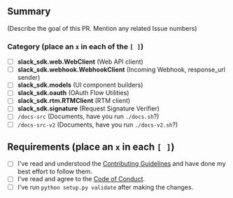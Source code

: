 ## Summary

(Describe the goal of this PR. Mention any related Issue numbers)

### Category (place an `x` in each of the `[ ]`)

- [ ] **slack_sdk.web.WebClient** (Web API client)
- [ ] **slack_sdk.webhook.WebhookClient** (Incoming Webhook, response_url sender)
- [ ] **slack_sdk.models** (UI component builders)
- [ ] **slack_sdk.oauth** (OAuth Flow Utilities)
- [ ] **slack_sdk.rtm.RTMClient** (RTM client)
- [ ] **slack_sdk.signature** (Request Signature Verifier)
- [ ] `/docs-src` (Documents, have you run `./docs.sh`?)
- [ ] `/docs-src-v2` (Documents, have you run `./docs-v2.sh`?)

## Requirements (place an `x` in each `[ ]`)

- [ ] I've read and understood the [Contributing Guidelines](https://github.com/slackapi/python-slack-sdk/blob/main/.github/contributing.md) and have done my best effort to follow them.
- [ ] I've read and agree to the [Code of Conduct](https://slackhq.github.io/code-of-conduct).
- [ ] I've run `python setup.py validate` after making the changes.
